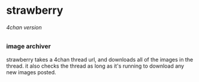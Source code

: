 # strawberry
###### 4chan version
### image archiver

strawberry takes a 4chan thread url, and downloads all of the images in the thread.
it also checks the thread as long as it's running to download any new images posted.
